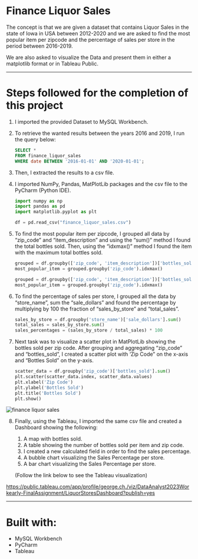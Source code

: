 # Finance Liquor Sales

The concept is that we are given a dataset that contains Liquor Sales in the state of Iowa in USA between 2012-2020 and we are asked to find the most popular item per zipcode and the percentage of sales per store in the period between 2016-2019.

We are also asked to visualize the Data and present them in either a matplotlib format or in Tableau Public.

---

# **Steps followed for the completion of this project**

1. I imported the provided Dataset to MySQL Workbench.
2. To retrieve the wanted results between the years 2016 and 2019, I run the query below:
    
    ```sql
    SELECT * 
    FROM finance_liquor_sales 
    WHERE date BETWEEN '2016-01-01' AND '2020-01-01';
    ```
    
3. Then, I extracted the results to a csv file.
4. I imported NumPy, Pandas, MatPlotLib packages and the csv file to the PyCharm (Python IDE).
    
    ```python
    import numpy as np
    import pandas as pd
    import matplotlib.pyplot as plt
    
    df = pd.read_csv("finance_liquor_sales.csv")
    ```
    
5. To find the most popular item per zipcode, I grouped all data by “zip_code” and “item_description” and using the “sum()” method I found the total bottles sold. Then, using the “idxmax()” method I found the item with the maximum total bottles sold.
    
    ```python
    grouped = df.groupby(['zip_code', 'item_description'])['bottles_sold'].sum()
    most_popular_item = grouped.groupby('zip_code').idxmax()
    ```
    
    ```python
    grouped = df.groupby(['zip_code', 'item_description'])['bottles_sold'].sum()
    most_popular_item = grouped.groupby('zip_code').idxmax()
    ```
    
6. To find the percentage of sales per store, I grouped all the data by “store_name”, sum the “sale_dollars” and found the percentage by multiplying by 100 the fraction of “sales_by_store” and “total_sales”.
    
    ```python
    sales_by_store = df.groupby('store_name')['sale_dollars'].sum()
    total_sales = sales_by_store.sum()
    sales_percentages = (sales_by_store / total_sales) * 100
    ```
    
7. Next task was to visualize a scatter plot in MatPlotLib showing the bottles sold per zip code. After grouping and aggregating “zip_code” and “bottles_sold”, I created a scatter plot with ‘Zip Code” on the x-axis and “Bottles Sold” on the y-axis.
    
    ```python
    scatter_data = df.groupby('zip_code')['bottles_sold'].sum()
    plt.scatter(scatter_data.index, scatter_data.values)
    plt.xlabel('Zip Code')
    plt.ylabel('Bottles Sold')
    plt.title('Bottles Sold')
    plt.show()
    ```
    
![finance liquor sales](https://github.com/George0999/Finance_Liquor_Sales/assets/126425574/373ddbcb-7ad3-4f4b-8053-8ac9a647cf9e)

    
8. Finally, using the Tableau, I imported the same csv file and created a Dashboard showing the following:
    1. A map with bottles sold.
    2. A table showing the number of bottles sold per item and zip code.
    3. I created a new calculated field in order to find the sales percentage.
    4. A bubble chart visualizing the Sales Percentage per store.
    5. A bar chart visualizing the Sales Percentage per store.
    
    (Follow the link below to see the Tableau visualization)
    

https://public.tableau.com/app/profile/george.ch./viz/DataAnalyst2023Workearly-FinalAssignment/LiquorStoresDashboard?publish=yes

---

# **Built with:**

- MySQL Workbench
- PyCharm
- Tableau
